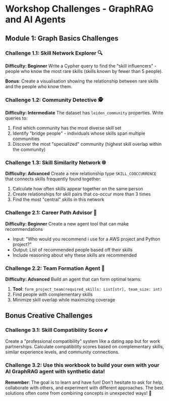 # Workshop Challenges - GraphRAG and AI Agents

## Module 1: Graph Basics Challenges

### Challenge 1.1: Skill Network Explorer 🔍
**Difficulty: Beginner**
Write a Cypher query to find the "skill influencers" - people who know the most rare skills (skills known by fewer than 5 people).

**Bonus**: Create a visualisation showing the relationship between rare skills and the people who know them.

### Challenge 1.2: Community Detective 🕵️
**Difficulty: Intermediate**
The dataset has `leiden_community` properties. Write queries to:
1. Find which community has the most diverse skill set
2. Identify "bridge people" - individuals whose skills span multiple communities
3. Discover the most "specialized" community (highest skill overlap within the community)

### Challenge 1.3: Skill Similarity Network 🌐
**Difficulty: Advanced**
Create a new relationship type `SKILL_COOCCURRENCE` that connects skills frequently found together:
1. Calculate how often skills appear together on the same person
2. Create relationships for skill pairs that co-occur more than 3 times
3. Find the most "central" skills in this network


### Challenge 2.1: Career Path Advisor 🚀
**Difficulty: Beginner**
Create a new agent tool that can make recommendations
- Input: "Who would you recommend i use for a AWS project and Python project?"
- Output: List of recommended people based off their skills
- Include reasoning about why these skills are recommended

### Challenge 2.2: Team Formation Agent 👥
**Difficulty: Advanced**
Build an agent that can form optimal teams:
1. **Tool**: `form_project_team(required_skills: List[str], team_size: int)`
2. Find people with complementary skills
3. Minimize skill overlap while maximizing coverage

## Bonus Creative Challenges

### Challenge 3.1: Skill Compatibility Score 💕
Create a "professional compatibility" system like a dating app but for work partnerships. Calculate compatibility scores based on complementary skills, similar experience levels, and community connections.

### Challenge 3.2: Use this workbook to build your own with your AI GraphRAG agent with synthetic data!

**Remember**: The goal is to learn and have fun! Don't hesitate to ask for help, collaborate with others, and experiment with different approaches. The best solutions often come from combining concepts in unexpected ways! 🚀 